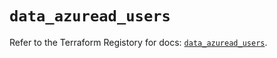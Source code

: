# `data_azuread_users`

Refer to the Terraform Registory for docs: [`data_azuread_users`](https://www.terraform.io/docs/providers/azuread/d/users).
